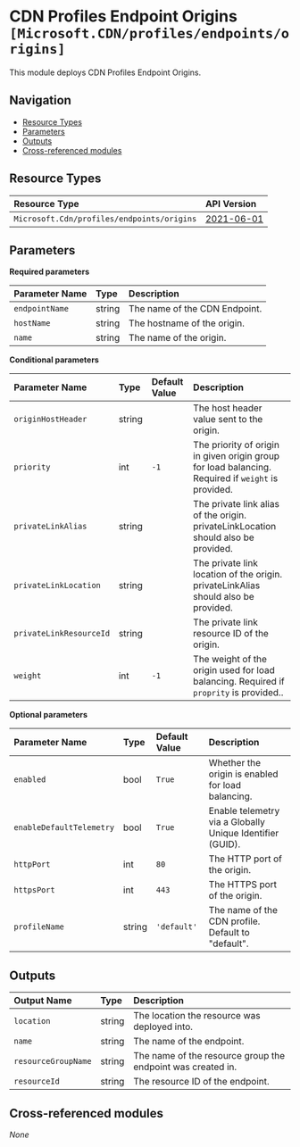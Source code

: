 # CDN Profiles Endpoint Origins `[Microsoft.CDN/profiles/endpoints/origins]`

This module deploys CDN Profiles Endpoint Origins.

## Navigation

- [Resource Types](#Resource-Types)
- [Parameters](#Parameters)
- [Outputs](#Outputs)
- [Cross-referenced modules](#Cross-referenced-modules)

## Resource Types

| Resource Type | API Version |
| :-- | :-- |
| `Microsoft.Cdn/profiles/endpoints/origins` | [2021-06-01](https://docs.microsoft.com/en-us/azure/templates/Microsoft.Cdn/2021-06-01/profiles/endpoints/origins) |

## Parameters

**Required parameters**

| Parameter Name | Type | Description |
| :-- | :-- | :-- |
| `endpointName` | string | The name of the CDN Endpoint. |
| `hostName` | string | The hostname of the origin. |
| `name` | string | The name of the origin. |

**Conditional parameters**

| Parameter Name | Type | Default Value | Description |
| :-- | :-- | :-- | :-- |
| `originHostHeader` | string |  | The host header value sent to the origin. |
| `priority` | int | `-1` | The priority of origin in given origin group for load balancing. Required if `weight` is provided. |
| `privateLinkAlias` | string |  | The private link alias of the origin. privateLinkLocation should also be provided. |
| `privateLinkLocation` | string |  | The private link location of the origin. privateLinkAlias should also be provided. |
| `privateLinkResourceId` | string |  | The private link resource ID of the origin. |
| `weight` | int | `-1` | The weight of the origin used for load balancing. Required if `proprity` is provided.. |

**Optional parameters**

| Parameter Name | Type | Default Value | Description |
| :-- | :-- | :-- | :-- |
| `enabled` | bool | `True` | Whether the origin is enabled for load balancing. |
| `enableDefaultTelemetry` | bool | `True` | Enable telemetry via a Globally Unique Identifier (GUID). |
| `httpPort` | int | `80` | The HTTP port of the origin. |
| `httpsPort` | int | `443` | The HTTPS port of the origin. |
| `profileName` | string | `'default'` | The name of the CDN profile. Default to "default". |


## Outputs

| Output Name | Type | Description |
| :-- | :-- | :-- |
| `location` | string | The location the resource was deployed into. |
| `name` | string | The name of the endpoint. |
| `resourceGroupName` | string | The name of the resource group the endpoint was created in. |
| `resourceId` | string | The resource ID of the endpoint. |

## Cross-referenced modules

_None_
